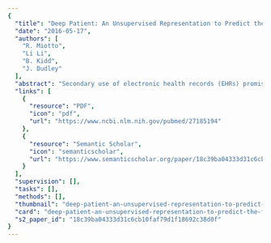 ```yaml
---
{
  "title": "Deep Patient: An Unsupervised Representation to Predict the Future of Patients from the Electronic Health Records",
  "date": "2016-05-17",
  "authors": [
    "R. Miotto",
    "Li Li",
    "B. Kidd",
    "J. Dudley"
  ],
  "abstract": "Secondary use of electronic health records (EHRs) promises to advance clinical research and better inform clinical decision making. Challenges in summarizing and representing patient data prevent widespread practice of predictive modeling using EHRs. Here we present a novel unsupervised deep feature learning method to derive a general-purpose patient representation from EHR data that facilitates clinical predictive modeling. In particular, a three-layer stack of denoising autoencoders was used to capture hierarchical regularities and dependencies in the aggregated EHRs of about 700,000 patients from the Mount Sinai data warehouse. The result is a representation we name “deep patient”. We evaluated this representation as broadly predictive of health states by assessing the probability of patients to develop various diseases. We performed evaluation using 76,214 test patients comprising 78 diseases from diverse clinical domains and temporal windows. Our results significantly outperformed those achieved using representations based on raw EHR data and alternative feature learning strategies. Prediction performance for severe diabetes, schizophrenia, and various cancers were among the top performing. These findings indicate that deep learning applied to EHRs can derive patient representations that offer improved clinical predictions, and could provide a machine learning framework for augmenting clinical decision systems.",
  "links": [
    {
      "resource": "PDF",
      "icon": "pdf",
      "url": "https://www.ncbi.nlm.nih.gov/pubmed/27185194"
    },
    {
      "resource": "Semantic Scholar",
      "icon": "semanticscholar",
      "url": "https://www.semanticscholar.org/paper/18c39ba04333d31c6cb10faf79d1f18692c38d0f"
    }
  ],
  "supervision": [],
  "tasks": [],
  "methods": [],
  "thumbnail": "deep-patient-an-unsupervised-representation-to-predict-the-future-of-patients-from-the-electronic-health-records-thumb.jpg",
  "card": "deep-patient-an-unsupervised-representation-to-predict-the-future-of-patients-from-the-electronic-health-records-card.jpg",
  "s2_paper_id": "18c39ba04333d31c6cb10faf79d1f18692c38d0f"
}
---
```


